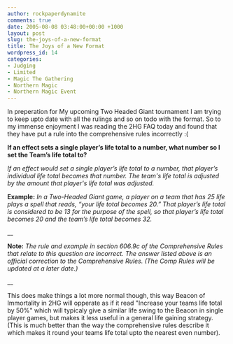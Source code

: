 ```yaml
---
author: rockpaperdynamite
comments: true
date: 2005-08-08 03:48:00+00:00 +1000
layout: post
slug: the-joys-of-a-new-format
title: The Joys of a New Format
wordpress_id: 14
categories:
- Judging
- Limited
- Magic The Gathering
- Northern Magic
- Northern Magic Event
---
```


In preperation for My upcoming Two Headed Giant tournament I am trying to keep upto date with all the rulings and so on todo with the format.  So to my immense enjoyment I was reading the 2HG FAQ today and found that they have put a rule into the comprehensive rules incorrectly :(




**If an effect sets a single player’s life total to a number, what number so I set the Team’s life total to?**




_If an effect would set a single player’s life total to a number, that player’s individual life total becomes that number. The team's life total is adjusted by the amount that player's life total was adjusted._




**Example:** _In a Two-Headed Giant game, a player on a team that has 25 life plays a spell that reads, “your life total becomes 20.” That player’s life total is considered to be 13 for the purpose of the spell, so that player’s life total becomes 20 and the team’s life total becomes 32._  

__  

**Note:** _The rule and example in section 606.9c of the Comprehensive Rules that relate to this question are incorrect. The answer listed above is an official correction to the Comprehensive Rules. (The Comp Rules will be updated at a later date.)_  

__  

This does make things a lot more normal though, this way Beacon of Immortality in 2HG will opperate as if it read "Increase your teams life total by 50%" which will typicaly give a similar life swing to the Beacon in single player games, but makes it less useful in a general life gaining strategy. (This is much better than the way the comprehensive rules describe it which makes it round your teams life total upto the nearest even number).




